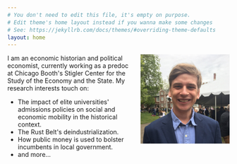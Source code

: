 ```yaml
---
# You don't need to edit this file, it's empty on purpose.
# Edit theme's home layout instead if you wanna make some changes
# See: https://jekyllrb.com/docs/themes/#overriding-theme-defaults
layout: home
---
```


<img 
src="./assets/images/tbm.jpg" 
alt="Thomas Malthouse"
title="Graduation 2019. Photo by M Benesch."
style="float: right; width: 40%; max-width: 300px; padding-left: 15px; padding-bottom: 15px;"
/>


I am an economic historian and political economist, currently working as a predoc at Chicago Booth's Stigler Center for the Study of the Economy and the State. My research interests touch on:

- The impact of elite universities' admissions policies on social and economic mobility in the historical context.
- The Rust Belt's deindustrialization.
- How public money is used to bolster incumbents in local government.
- and more...

